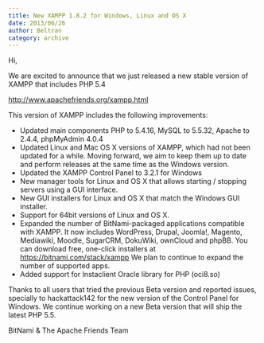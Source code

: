 ```yaml
---
title: New XAMPP 1.8.2 for Windows, Linux and OS X
date: 2013/06/26
author: Beltran
category: archive
---
```


Hi,

We are excited to announce that we just released a new stable version of XAMPP that includes PHP 5.4

<!-- m --><a class="postlink" href="http://www.apachefriends.org/xampp.html">http://www.apachefriends.org/xampp.html</a><!-- m -->

This version of XAMPP includes the following improvements:

- Updated main components PHP to 5.4.16, MySQL to 5.5.32, Apache to 2.4.4, phpMyAdmin 4.0.4
- Updated Linux and Mac OS X versions of XAMPP, which had not been updated for a while. Moving forward, we aim to keep them up to date and perform releases at the same time as the Windows version.
- Updated the XAMPP Control Panel to 3.2.1 for Windows
- New manager tools for Linux and OS X that allows starting / stopping servers using a GUI interface.
- New GUI installers for Linux and OS X that match the Windows GUI installer.
- Support for 64bit versions of Linux and OS X.
- Expanded the number of BitNami-packaged applications compatible with XAMPP. It now includes WordPress, Drupal, Joomla!, Magento, Mediawiki, Moodle, SugarCRM, DokuWiki, ownCloud and phpBB. You can download free, one-click installers at <!-- m --><a class="postlink" href="https://bitnami.com/stack/xampp">https://bitnami.com/stack/xampp</a><!-- m --> We plan to continue to expand the number of supported apps.
- Added support for Instaclient Oracle library for PHP (oci8.so)

Thanks to all users that tried the previous Beta version and reported issues, specially to hackattack142 for the new version of the Control Panel for Windows. We continue working on a new Beta version that will ship the latest PHP 5.5.

BitNami & The Apache Friends Team

